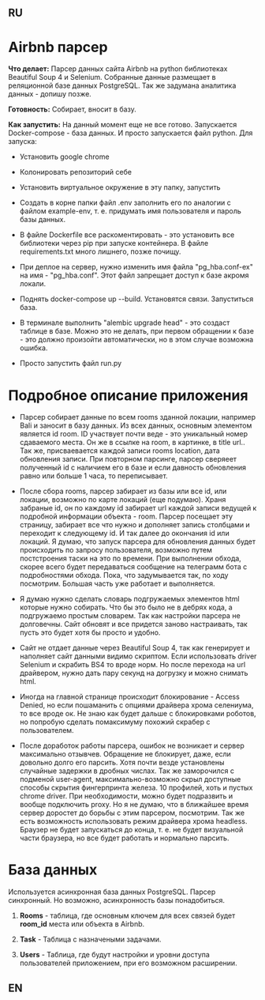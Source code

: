 ## RU

# Airbnb парсер

**Что делает:** Парсер данных сайта Airbnb на python библиотеках Beautiful Soup 4 и Selenium. Собранные данные размещает в реляционной базе данных PostgreSQL. Так же задумана аналитика данных - допишу позже.

**Готовность:** Собирает, вносит в базу.

**Как запустить:** На данный момент еще не все готово. Запускается Docker-compose - база данных. И просто запускается файл python. Для запуска:

- Установить google chrome

- Колонировать репозиторий себе

- Установить виртуальное окружение в эту папку, запустить

- Создать в корне папки файл .env заполнить его по аналогии с файлом example-env, т. е. придумать имя пользователя и пароль базы данных.

- В файле Dockerfile все раскоментировать - это установить все библиотеки через pip при запуске контейнера. В файле requirements.txt много лишнего, позже почищу.

- При деплое на сервер, нужно изменить имя файла "pg_hba.conf-ex" на имя - "pg_hba.conf". Этот файл запрещает доступ к базе акромя локали.

- Поднять docker-compose up --build. Установятся связи. Запуститься база.

- В терминале выполнить "alembic upgrade head" - это создаст таблице в базе. Можно это не делать, при первом обращении к базе - это должно произойти автоматически, но в этом случае возможна ошибка.

- Просто запустить файл run.py



# Подробное описание приложения

- Парсер собирает данные по всем rooms зданной локации, например Bali и заносит в базу данных. Из всех данных, основным элементом является id room. ID участвует почти веде - это уникальный номер сдаваемого места. Он же в ссылке на room, в картинке, в title url.. Так же, присваевается каждой записи rooms location, дата обновления записи. При повторном парсинге, парсер сверяеет полученный id с наличием его в базе и если давность обновления равно или больше 1 часа, то переписывает. 

- После сбора rooms, парсер забирает из базы или все id, или локации, возможно по карте локаций (еще подумаю). Храня забраные id, он по каждому id забирает url каждой записи ведущей к подробной информации объекта - room. Парсер посещает эту страницу, забирает все что нужно и дополняет запись столбцами и переходит к следующему id. И так далее до окончания id или локаций. Я думаю, что запуск парсера для обновления данных будет происходить по запросу пользователя, возможно путем постстроения таски на это по времени. При выполнении обхода, скорее всего будет передаваться сообщение на телеграмм бота с подробностями обхода. Пока, что задумывается так, по ходу посмотрим. Большая часть уже работает и выполняется.

- Я думаю нужно сделать словарь подгружаемых элементов html которые нужно собирать. Что бы это было не в дебрях кода, а подгружаемо простым словарем. Так как настройки парсера не долговечны. Сайт обновят и все придется заново настраивать, так пусть это будет хотя бы просто и удобно.

 - Сайт не отдает данные через Beautiful Soup 4, так как генерирует и наполняет сайт данными видимо скриптом. Если использовать driver Selenium и скрабить BS4 то вроде норм. Но после перехода на url драйвером, нужно дать пару секунд на догрузку и можно снимать html. 

- Иногда на главной странице происходит блокирование - Access Denied, но если пошаманить с опциями драйвера хрома селениума, то все вроде ок. Не знаю как будет дальше с блокировками роботов, но попробую сделать помаксимуму похожий скрабер с пользователем.

- После доработок работы парсера, ошибок не возникает и сервер максимально отзывчев. Обращение не блокирует, даже, если довольно долго его парсить. Хотя почти везде установлены случайные задержки в дробных числах. Так же заморочился с подменой user-agent, максимально-возможно скрыл доступные способы скрытия фингерпринта железа. 10 профилей, хоть и пустых chrome driver. При необходимости, можно будет подразвить и вообще подключить proxy. Но я не думаю, что в ближайшее время сервер доростет до борьбы с этим парсером, посмотрим. Так же есть возможность использовать режим драйвера хрома headless. Браузер не будет запускаться до конца, т. е. не будет визуальной части браузера, но все будет работать и нормально парсить.

# База данных

Используется асинхронная база данных PostgreSQL. Парсер синхронный. Но возможно, асинхронность базы понадобиться.

1. **Rooms** - таблица, где основным ключем для всех связей будет **room_id** места или объекта в Airbnb.

2. **Task** - Таблица с назначеными задачами.

3. **Users** - Таблица, где будут настройки и уровни доступа пользователей приложением, при его возможном расширении.



## EN